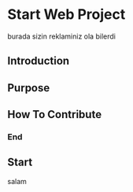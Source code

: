 # Start Web Project
burada sizin reklaminiz ola bilerdi
## Introduction

## Purpose

## How To Contribute

### End
 
## Start
salam

